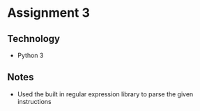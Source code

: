 # Assignment 3

## Technology
+ Python 3

## Notes
+ Used the built in regular expression library to parse the given instructions
